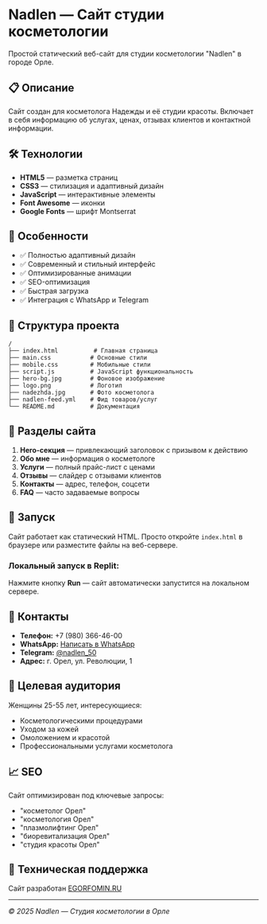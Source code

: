 
# Nadlen — Сайт студии косметологии

Простой статический веб-сайт для студии косметологии "Nadlen" в городе Орле.

## 📋 Описание

Сайт создан для косметолога Надежды и её студии красоты. Включает в себя информацию об услугах, ценах, отзывах клиентов и контактной информации.

## 🛠 Технологии

- **HTML5** — разметка страниц
- **CSS3** — стилизация и адаптивный дизайн
- **JavaScript** — интерактивные элементы
- **Font Awesome** — иконки
- **Google Fonts** — шрифт Montserrat

## 📱 Особенности

- ✅ Полностью адаптивный дизайн
- ✅ Современный и стильный интерфейс
- ✅ Оптимизированные анимации
- ✅ SEO-оптимизация
- ✅ Быстрая загрузка
- ✅ Интеграция с WhatsApp и Telegram

## 📂 Структура проекта

```
/
├── index.html          # Главная страница
├── main.css           # Основные стили
├── mobile.css         # Мобильные стили
├── script.js          # JavaScript функциональность
├── hero-bg.jpg        # Фоновое изображение
├── logo.png           # Логотип
├── nadezhda.jpg       # Фото косметолога
├── nadlen-feed.yml    # Фид товаров/услуг
└── README.md          # Документация
```

## 🎨 Разделы сайта

1. **Hero-секция** — привлекающий заголовок с призывом к действию
2. **Обо мне** — информация о косметологе
3. **Услуги** — полный прайс-лист с ценами
4. **Отзывы** — слайдер с отзывами клиентов
5. **Контакты** — адрес, телефон, соцсети
6. **FAQ** — часто задаваемые вопросы

## 🚀 Запуск

Сайт работает как статический HTML. Просто откройте `index.html` в браузере или разместите файлы на веб-сервере.

### Локальный запуск в Replit:
Нажмите кнопку **Run** — сайт автоматически запустится на локальном сервере.

## 📧 Контакты

- **Телефон:** +7 (980) 366-46-00
- **WhatsApp:** [Написать в WhatsApp](https://wa.me/79803664600)
- **Telegram:** [@nadlen_50](https://t.me/nadlen_50)
- **Адрес:** г. Орел, ул. Революции, 1

## 🎯 Целевая аудитория

Женщины 25-55 лет, интересующиеся:
- Косметологическими процедурами
- Уходом за кожей
- Омоложением и красотой
- Профессиональными услугами косметолога

## 📈 SEO

Сайт оптимизирован под ключевые запросы:
- "косметолог Орел"
- "косметология Орел"
- "плазмолифтинг Орел"
- "биоревитализация Орел"
- "студия красоты Орел"

## 🔧 Техническая поддержка

Сайт разработан [EGORFOMIN.RU](https://EGORFOMIN.RU)

---

*© 2025 Nadlen — Студия косметологии в Орле*
